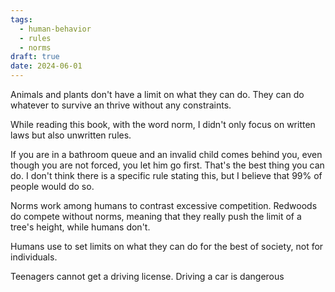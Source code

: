 ```yaml
---
tags:
  - human-behavior
  - rules
  - norms
draft: true
date: 2024-06-01
---
```

Animals and plants don't have a limit on what they can do. They can do whatever to survive an thrive without any constraints.

While reading this book, with the word norm, I didn't only focus on written laws but also unwritten rules.

If you are in a bathroom queue and an invalid child comes behind you, even though you are not forced, you let him go first. That's the best thing you can do. I don't think there is a specific rule stating this, but I believe that 99% of people would do so.

Norms work among humans to contrast excessive competition. Redwoods do compete without norms, meaning that they really push the limit of a tree's height, while humans don't.

Humans use to set limits on what they can do for the best of society, not for individuals.

Teenagers cannot get a driving license. Driving a car is dangerous 
